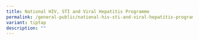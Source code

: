 ```yaml
---
title: National HIV, STI and Viral Hepatitis Programme
permalink: /general-public/national-hiv-sti-and-viral-hepatitis-programme/
variant: tiptap
description: ""
---
```

